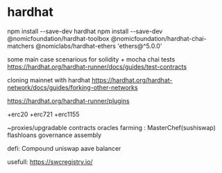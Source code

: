 # hardhat

npm install --save-dev hardhat
npm install --save-dev @nomicfoundation/hardhat-toolbox @nomicfoundation/hardhat-chai-matchers @nomiclabs/hardhat-ethers 'ethers@^5.0.0'


some main case scenarious for solidity + mocha chai tests
https://hardhat.org/hardhat-runner/docs/guides/test-contracts

cloning mainnet with hardhat
https://hardhat.org/hardhat-network/docs/guides/forking-other-networks

https://hardhat.org/hardhat-runner/plugins


+erc20
+erc721
+erc1155

~proxies/upgradable contracts
oracles
farming : MasterChef(sushiswap)
flashloans
governance
assembly


defi:
    Compound
    uniswap
    aave
    balancer


usefull:
https://swcregistry.io/